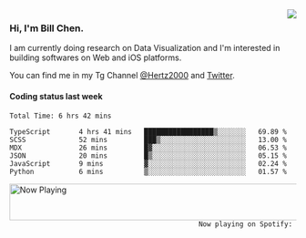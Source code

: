 <img  align="right" src="https://github-readme-stats.vercel.app/api?username=BillChen2k&show_icons=false&count_private=true&hide_title=true">

### Hi, I'm Bill Chen.

I am currently doing research on Data Visualization and I'm interested in building softwares on Web and iOS platforms.

You can find me in my Tg Channel [@Hertz2000](https://t.me/Hertz2000) and [Twitter](https://twitter.com/billchen2k).

#### Coding status last week

<!--START_SECTION:waka-->

```text
Total Time: 6 hrs 42 mins

TypeScript       4 hrs 41 mins   █████████████████▒░░░░░░░   69.89 %
SCSS             52 mins         ███▒░░░░░░░░░░░░░░░░░░░░░   13.00 %
MDX              26 mins         █▓░░░░░░░░░░░░░░░░░░░░░░░   06.53 %
JSON             20 mins         █▒░░░░░░░░░░░░░░░░░░░░░░░   05.15 %
JavaScript       9 mins          ▓░░░░░░░░░░░░░░░░░░░░░░░░   02.24 %
Python           6 mins          ▒░░░░░░░░░░░░░░░░░░░░░░░░   01.57 %
```

<!--END_SECTION:waka-->


<div>
<a href="https://spotify-now-playing.billchen2k.vercel.app/now-playing?open">
   <img align="right" src="https://spotify-now-playing.billchen2k.vercel.app/now-playing" width="540" height="64" alt="Now Playing">
</a>
</div>

<div>
<p align="right"><code>Now playing on Spotify: </code></p>
</div>

<!--
**BillChen2K/BillChen2K** is a ✨ _special_ ✨ repository because its `README.md` (this file) appears on your GitHub profile.

Here are some ideas to get you started:

- 🔭 I’m currently working on ...
- 🌱 I’m currently learning ...
- 👯 I’m looking to collaborate on ...
- 🤔 I’m looking for help with ...
- 💬 Ask me about ...
- 📫 How to reach me: ...
- 😄 Pronouns: ...
- ⚡ Fun fact: ...
-->
